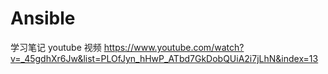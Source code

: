 # Ansible
学习笔记
youtube 视频
https://www.youtube.com/watch?v=_45gdhXr6Jw&list=PLOfJyn_hHwP_ATbd7GkDobQUiA2i7jLhN&index=13
